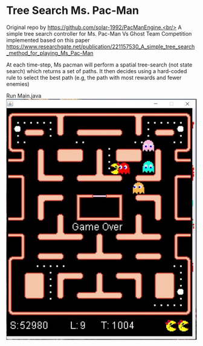 # Tree Search Ms. Pac-Man
Original repo by https://github.com/solar-1992/PacManEngine.<br/>
A simple tree search controller for Ms. Pac-Man Vs Ghost Team Competition
implemented based on this paper https://www.researchgate.net/publication/221157530_A_simple_tree_search_method_for_playing_Ms_Pac-Man

At each time-step, Ms pacman will perform a spatial tree-search (not state search) which returns a set of paths.
It then decides using a hard-coded rule to select the best path (e.g, the path with most rewards and fewer enemies)

Run Main.java<br/>
![Best](Picture1.jpg "tree search Ms. pacman")

